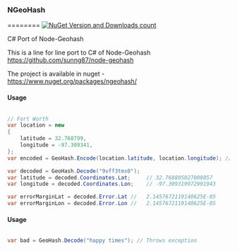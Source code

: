 ### NGeoHash
========
[![NuGet Version and Downloads count](https://buildstats.info/nuget/ngeohash)](https://www.nuget.org/packages/ngeohash)

C# Port of Node-Geohash 

This is a line for line port to C# of Node-Geohash https://github.com/sunng87/node-geohash

The project is available in nuget - https://www.nuget.org/packages/ngeohash/

#### Usage
```csharp

// Fort Worth
var location = new
{
	latitude = 32.768799,
	longitude = -97.309341,
};
var encoded = GeoHash.Encode(location.latitude, location.longitude); // "9vff3tms0"

var decoded = GeoHash.Decode("9vff3tms0");
var latitude = decoded.Coordinates.Lat;		// 32.768805027008057
var longitude = decoded.Coordinates.Lon;	// -97.309319972991943

var errorMarginLat = decoded.Error.Lat //	2.1457672119140625E-05
var errorMarginLon = decoded.Error.Lon //	2.1457672119140625E-05

```


#### Usage
```csharp

var bad = GeoHash.Decode("happy times"); // Throws exception
```
